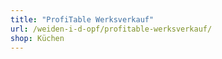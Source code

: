 ```yaml
---
title: "ProfiTable Werksverkauf"
url: /weiden-i-d-opf/profitable-werksverkauf/
shop: Küchen
---
```

